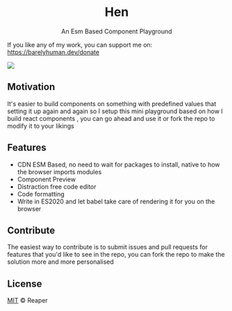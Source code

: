 <h1 align="center">Hen</h1>
<p align="center">An Esm Based Component Playground</p>

If you like any of my work, you can support me on: https://barelyhuman.dev/donate

[![](https://img.shields.io/badge/license-mit-black?style=for-the-badge)](LICENSE)

## Motivation

It's easier to build components on something with predefined values that setting it up again and again so I setup this mini playground based on how I build react components , you can go ahead and use it or fork the repo to modify it to your likings

## Features

- CDN ESM Based, no need to wait for packages to install, native to how the browser imports modules
- Component Preview
- Distraction free code editor
- Code formatting
- Write in ES2020 and let babel take care of rendering it for you on the browser

## Contribute

The easiest way to contribute is to submit issues and pull requests for features that you'd like to see in the repo, you can fork the repo to make the solution more and more personalised

## License

[MIT](LICENSE) &copy; Reaper
